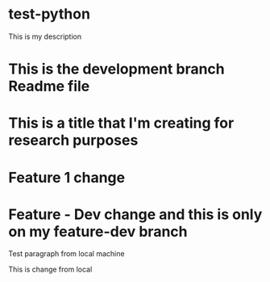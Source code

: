 # test-python
This is my description

# This is the development branch Readme file

# This is a title that I'm creating for research purposes

# Feature 1 change

# Feature - Dev change and this is only on my feature-dev branch

Test paragraph from local machine

This is change from local